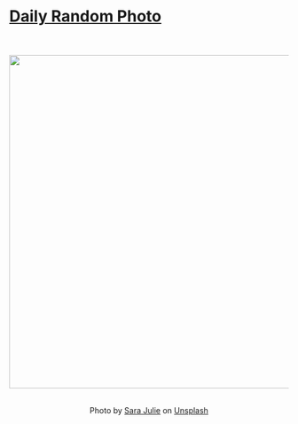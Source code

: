# [Daily Random Photo](https://www.dailyrandomphoto.com/)

<div align="center">
  <br>
  <br>
  <a href="https://www.dailyrandomphoto.com/p/2021/2021-04-06/"><img src="https://images.unsplash.com/photo-1615478503562-ec2d8aa0e24e?crop=entropy&cs=tinysrgb&fit=max&fm=jpg&ixid=Mnw3NzUwOHwwfDF8cmFuZG9tfHx8fHx8fHx8MTYxNzY2NzQwNw&ixlib=rb-1.2.1&q=80&w=1080" width="600px"></a>
  <br>
  <br>
  <p class="has-text-grey">Photo by <a href="https://unsplash.com/@sarahjulia?utm_source=Daily%20Random%20Photo&amp;utm_medium=referral" target="_blank" rel="noopener noreferrer">Sara Julie</a> on <a href="https://unsplash.com/photos/9Gz5bMWdGYE?utm_source=Daily%20Random%20Photo&amp;utm_medium=referral" target="_blank" rel="noopener noreferrer">Unsplash</a></p>
</div>
